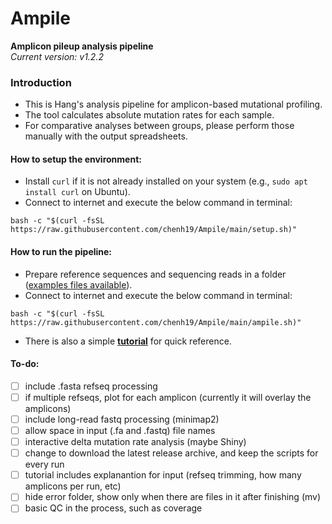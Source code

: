 # Ampile
**Amplicon pileup analysis pipeline**  
*Current version: v1.2.2*  

### Introduction

- This is Hang's analysis pipeline for amplicon-based mutational profiling.
- The tool calculates absolute mutation rates for each sample.
- For comparative analyses between groups, please perform those manually with the output spreadsheets.

#### How to setup the environment:

- Install ```curl``` if it is not already installed on your system (e.g., ```sudo apt install curl``` on Ubuntu).
- Connect to internet and execute the below command in terminal:
```
bash -c "$(curl -fsSL https://raw.githubusercontent.com/chenh19/Ampile/main/setup.sh)"
```

#### How to run the pipeline:

- Prepare reference sequences and sequencing reads in a folder ([examples files available](https://github.com/chenh19/Ampile/tree/main/examples)).
- Connect to internet and execute the below command in terminal:
```
bash -c "$(curl -fsSL https://raw.githubusercontent.com/chenh19/Ampile/main/ampile.sh)"
```
- There is also a simple [**tutorial**](https://chenh19.github.io/Ampile/) for quick reference.

#### To-do:

- [ ] include .fasta refseq processing
- [ ] if multiple refseqs, plot for each amplicon (currently it will overlay the amplicons)
- [ ] include long-read fastq processing (minimap2)
- [ ] allow space in input (.fa and .fastq) file names
- [ ] interactive delta mutation rate analysis (maybe Shiny)
- [ ] change to download the latest release archive, and keep the scripts for every run
- [ ] tutorial includes explanantion for input (refseq trimming, how many amplicons per run, etc)
- [ ] hide error folder, show only when there are files in it after finishing (mv)
- [ ] basic QC in the process, such as coverage
